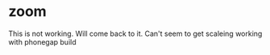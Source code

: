 zoom
======

This is not working. Will come back to it. Can't seem to get scaleing working with phonegap build
